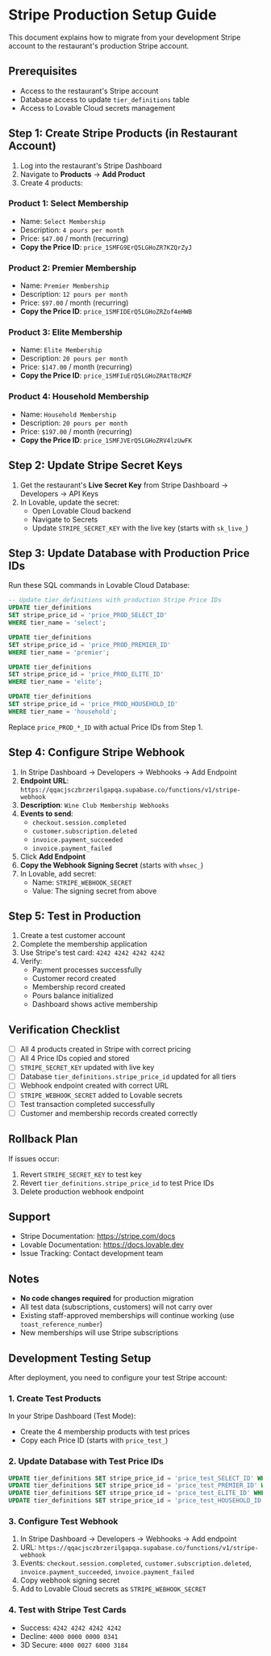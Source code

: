 # Stripe Production Setup Guide

This document explains how to migrate from your development Stripe account to the restaurant's production Stripe account.

## Prerequisites

- Access to the restaurant's Stripe account
- Database access to update `tier_definitions` table
- Access to Lovable Cloud secrets management

## Step 1: Create Stripe Products (in Restaurant Account)

1. Log into the restaurant's Stripe Dashboard
2. Navigate to **Products** → **Add Product**
3. Create 4 products:

### Product 1: Select Membership

- Name: `Select Membership`
- Description: `4 pours per month`
- Price: `$47.00` / month (recurring)
- **Copy the Price ID**: `price_1SMFG9ErQ5LGHoZR7KZQrZyJ`

### Product 2: Premier Membership

- Name: `Premier Membership`
- Description: `12 pours per month`
- Price: `$97.00` / month (recurring)
- **Copy the Price ID**: `price_1SMFIDErQ5LGHoZRZof4eHWB`

### Product 3: Elite Membership

- Name: `Elite Membership`
- Description: `20 pours per month`
- Price: `$147.00` / month (recurring)
- **Copy the Price ID**: `price_1SMFIuErQ5LGHoZRAtT8cMZF`

### Product 4: Household Membership

- Name: `Household Membership`
- Description: `20 pours per month`
- Price: `$197.00` / month (recurring)
- **Copy the Price ID**: `price_1SMFJVErQ5LGHoZRV4lzUwFK`

## Step 2: Update Stripe Secret Keys

1. Get the restaurant's **Live Secret Key** from Stripe Dashboard → Developers → API Keys
2. In Lovable, update the secret:
   - Open Lovable Cloud backend
   - Navigate to Secrets
   - Update `STRIPE_SECRET_KEY` with the live key (starts with `sk_live_`)

## Step 3: Update Database with Production Price IDs

Run these SQL commands in Lovable Cloud Database:

```sql
-- Update tier_definitions with production Stripe Price IDs
UPDATE tier_definitions
SET stripe_price_id = 'price_PROD_SELECT_ID'
WHERE tier_name = 'select';

UPDATE tier_definitions
SET stripe_price_id = 'price_PROD_PREMIER_ID'
WHERE tier_name = 'premier';

UPDATE tier_definitions
SET stripe_price_id = 'price_PROD_ELITE_ID'
WHERE tier_name = 'elite';

UPDATE tier_definitions
SET stripe_price_id = 'price_PROD_HOUSEHOLD_ID'
WHERE tier_name = 'household';
```

Replace `price_PROD_*_ID` with actual Price IDs from Step 1.

## Step 4: Configure Stripe Webhook

1. In Stripe Dashboard → Developers → Webhooks → Add Endpoint
2. **Endpoint URL**: `https://qqacjsczbrzerilgapqa.supabase.co/functions/v1/stripe-webhook`
3. **Description**: `Wine Club Membership Webhooks`
4. **Events to send**:
   - `checkout.session.completed`
   - `customer.subscription.deleted`
   - `invoice.payment_succeeded`
   - `invoice.payment_failed`
5. Click **Add Endpoint**
6. **Copy the Webhook Signing Secret** (starts with `whsec_`)
7. In Lovable, add secret:
   - Name: `STRIPE_WEBHOOK_SECRET`
   - Value: The signing secret from above

## Step 5: Test in Production

1. Create a test customer account
2. Complete the membership application
3. Use Stripe's test card: `4242 4242 4242 4242`
4. Verify:
   - Payment processes successfully
   - Customer record created
   - Membership record created
   - Pours balance initialized
   - Dashboard shows active membership

## Verification Checklist

- [ ] All 4 products created in Stripe with correct pricing
- [ ] All 4 Price IDs copied and stored
- [ ] `STRIPE_SECRET_KEY` updated with live key
- [ ] Database `tier_definitions.stripe_price_id` updated for all tiers
- [ ] Webhook endpoint created with correct URL
- [ ] `STRIPE_WEBHOOK_SECRET` added to Lovable secrets
- [ ] Test transaction completed successfully
- [ ] Customer and membership records created correctly

## Rollback Plan

If issues occur:

1. Revert `STRIPE_SECRET_KEY` to test key
2. Revert `tier_definitions.stripe_price_id` to test Price IDs
3. Delete production webhook endpoint

## Support

- Stripe Documentation: https://stripe.com/docs
- Lovable Documentation: https://docs.lovable.dev
- Issue Tracking: Contact development team

## Notes

- **No code changes required** for production migration
- All test data (subscriptions, customers) will not carry over
- Existing staff-approved memberships will continue working (use `toast_reference_number`)
- New memberships will use Stripe subscriptions

## Development Testing Setup

After deployment, you need to configure your test Stripe account:

### 1. Create Test Products

In your Stripe Dashboard (Test Mode):

- Create the 4 membership products with test prices
- Copy each Price ID (starts with `price_test_`)

### 2. Update Database with Test Price IDs

```sql
UPDATE tier_definitions SET stripe_price_id = 'price_test_SELECT_ID' WHERE tier_name = 'select';
UPDATE tier_definitions SET stripe_price_id = 'price_test_PREMIER_ID' WHERE tier_name = 'premier';
UPDATE tier_definitions SET stripe_price_id = 'price_test_ELITE_ID' WHERE tier_name = 'elite';
UPDATE tier_definitions SET stripe_price_id = 'price_test_HOUSEHOLD_ID' WHERE tier_name = 'household';
```

### 3. Configure Test Webhook

1. In Stripe Dashboard → Developers → Webhooks → Add endpoint
2. URL: `https://qqacjsczbrzerilgapqa.supabase.co/functions/v1/stripe-webhook`
3. Events: `checkout.session.completed`, `customer.subscription.deleted`, `invoice.payment_succeeded`, `invoice.payment_failed`
4. Copy webhook signing secret
5. Add to Lovable Cloud secrets as `STRIPE_WEBHOOK_SECRET`

### 4. Test with Stripe Test Cards

- Success: `4242 4242 4242 4242`
- Decline: `4000 0000 0000 0341`
- 3D Secure: `4000 0027 6000 3184`

